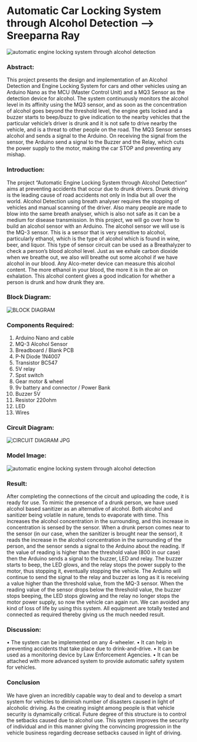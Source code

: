 # Automatic Car Locking System through Alcohol Detection --> Sreeparna Ray
![automatic engine locking system through alcohol detection](https://user-images.githubusercontent.com/67807475/178297289-99313c23-48e6-42e3-ad64-592790c3d1e4.jpg)

### Abstract:
This project presents the design and implementation of an Alcohol Detection and Engine Locking System for cars and other vehicles using an Arduino Nano as the MCU (Master Control Unit) and a MQ3 Sensor as the detection device for alcohol. The system continuously monitors the alcohol level in its affinity using the MQ3 sensor, and as soon as the concentration of alcohol goes beyond the threshold level, the engine gets locked and a buzzer starts to beep/buzz to give indication to the nearby vehicles that the particular vehicle’s driver is drunk and it is not safe to drive nearby the vehicle, and is a threat to other people on the road. 
    The MQ3 Sensor senses alcohol and sends a signal to the Arduino. On receiving the signal from the sensor, the Arduino send a signal to the Buzzer and the Relay, which cuts the power supply to the motor, making the car STOP and preventing any mishap.
    
### Introduction:
The project “Automatic Engine Locking System through Alcohol Detection” aims at preventing accidents that occur due to drunk drivers. Drunk driving is the leading cause of road accidents not only in India but all over the world. Alcohol Detection using breath analyser requires the stopping of vehicles and manual scanning of the driver. Also many people are made to blow into the same breath analyser, which is also not safe as it can be a medium for disease transmission. 
In this project, we will go over how to build an alcohol sensor with an Arduino. The alcohol sensor we will use is the MQ-3 sensor. This is a sensor that is very sensitive to alcohol, particularly ethanol, which is the type of alcohol which is found in wine, beer, and liquor.
This type of sensor circuit can be used as a Breathalyzer to check a person’s blood alcohol level. Just as we exhale carbon dioxide when we breathe out, we also will breathe out some alcohol if we have alcohol in our blood. Any Alco-meter device can measure this alcohol content. The more ethanol in your blood, the more it is in the air on exhalation. This alcohol content gives a good indication for whether a person is drunk and how drunk they are. 

### Block Diagram:
![BLOCK DIAGRAM](https://user-images.githubusercontent.com/67807475/178300742-de2d6706-a476-4351-a3b3-2ac4b549c304.jpg)

### Components Required:
1.	Arduino Nano and cable
2.	MQ-3 Alcohol Sensor
3.	Breadboard / Blank PCB
4.	P-N Diode 1N4007
5.	Transistor BC547
6.	5V relay
7.	Spst switch
8.	Gear motor & wheel
9.	9v battery and connector / Power Bank
10.	Buzzer 5V
11.	Resistor 220ohm 
12.	LED
13.	Wires

### Circuit Diagram: 
![CIRCUIT DIAGRAM JPG](https://user-images.githubusercontent.com/67807475/178301152-a52fc2c8-6333-4716-9b06-0c245c11b8ca.jpg)

### Model Image:
![automatic engine locking system through alcohol detection](https://user-images.githubusercontent.com/67807475/178301362-828b28aa-8c92-4df0-8d95-c4e1cdbdeb84.jpg)

### Result: 
After completing the connections of the circuit and uploading the code, it is ready for use. To mimic the presence of a drunk person, we have used alcohol based sanitizer as an alternative of alcohol. Both alcohol and sanitizer being volatile in nature, tends to evaporate with time. This increases the alcohol concentration in the surrounding, and this increase in concentration is sensed by the sensor. 
When a drunk person comes near to the sensor (in our case, when the sanitizer is brought near the sensor), it reads the increase in the alcohol concentration in the surrounding of the person, and the sensor sends a signal to the Arduino about the reading. If the value of reading is higher than the threshold value (800 in our case) then the Arduino sends a signal to the buzzer, LED and relay. The buzzer starts to beep, the LED glows, and the relay stops the power supply to the motor, thus stopping it, eventually stopping the vehicle. The Arduino will continue to send the signal to the relay and buzzer as long as it is receiving a value higher than the threshold value, from the MQ-3 sensor.
When the reading value of the sensor drops below the threshold value, the buzzer stops beeping, the LED stops glowing and the relay no longer stops the motor power supply, so now the vehicle can again run.
We can avoided any kind of loss of life by using this system. All equipment are totally tested and connected as required thereby giving us the much needed result.

### Discussion:
•	The system can be implemented on any 4-wheeler.
•	It can help in preventing accidents that take place due to drink-and-drive.
•	It can be used as a monitoring device by Law Enforcement Agencies.
•	It can be attached with more advanced system to provide automatic safety system for vehicles. 

### Conclusion
We have given an incredibly capable way to deal and to develop a smart system for vehicles to diminish number of disasters caused in light of alcoholic driving. As the creating insight among people is that vehicle security is dynamically critical. Future degree of this structure is to control the setbacks caused due to alcohol use. This system improves the security of individual and in this manner giving the convincing progression in the vehicle business regarding decrease setbacks caused in light of driving.
